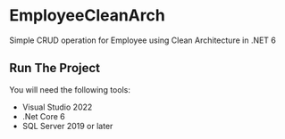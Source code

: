 # EmployeeCleanArch

Simple CRUD operation for Employee using Clean Architecture in .NET 6

## Run The Project
You will need the following tools:

* Visual Studio 2022
* .Net Core 6
* SQL Server 2019 or later
